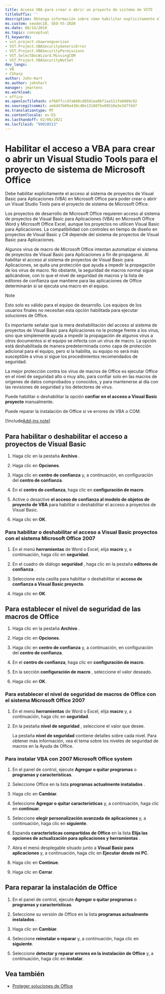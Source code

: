 ```yaml
---
title: Acceso VBA para crear o abrir un proyecto de sistema de VSTO
titleSuffix: ''
description: Obtenga información sobre cómo habilitar explícitamente el acceso al sistema de proyectos de VBA de Office para poder crear o abrir un proyecto de Visual Studio Tools para Office System.
ms.custom: seodec18, SEO-VS-2020
ms.date: 08/14/2019
ms.topic: conceptual
f1_keywords:
- vst.project.vbawrongversion
- VST.Project.VBASecurityGenericError
- VST.Project.VBASecurityPermissions
- VST.SelectDocWizard.MissingCOM
- VST.Project.VBASecurityNotSet
dev_langs:
- VB
- CSharp
author: John-Hart
ms.author: johnhart
manager: jmartens
ms.workload:
- office
ms.openlocfilehash: ef68ffccd7a048cd0591ee0bf1aa511fe0489c92
ms.sourcegitcommit: ae6d47b09a439cd0e13180f5e89510e3e347fd47
ms.translationtype: MT
ms.contentlocale: es-ES
ms.lasthandoff: 02/08/2021
ms.locfileid: "99910513"
---
```

# <a name="enable-access-to-vba-to-create-or-open-a-visual-studio-tools-for-the-microsoft-office-system-project"></a>Habilitar el acceso a VBA para crear o abrir un Visual Studio Tools para el proyecto de sistema de Microsoft Office

Debe habilitar explícitamente el acceso al sistema de proyectos de Visual Basic para Aplicaciones (VBA) en Microsoft Office para poder crear o abrir un Visual Studio Tools para el proyecto de sistema de Microsoft Office.

 Los proyectos de desarrollo de Microsoft Office requieren acceso al sistema de proyectos de Visual Basic para Aplicaciones (VBA) en Microsoft Office Word y Microsoft Office Excel, aunque los proyectos no utilicen Visual Basic para Aplicaciones. La compatibilidad con controles en tiempo de diseño en proyectos de Visual Basic y C# depende del sistema de proyectos de Visual Basic para Aplicaciones.

 Algunos virus de macro de Microsoft Office intentan automatizar el sistema de proyectos de Visual Basic para Aplicaciones a fin de propagarse. Al habilitar el acceso al sistema de proyectos de Visual Basic para Aplicaciones, se quita una protección que ayuda a impedir la propagación de los virus de macro. No obstante, la seguridad de macros normal sigue aplicándose, con lo que el nivel de seguridad de macros y la lista de editores de confianza que mantiene para las aplicaciones de Office determinarán si se ejecuta una macro en el equipo.

> [!NOTE]
> Esto solo es válido para el equipo de desarrollo. Los equipos de los usuarios finales no necesitan esta opción habilitada para ejecutar soluciones de Office.

 Es importante señalar que la mera deshabilitación del acceso al sistema de proyectos de Visual Basic para Aplicaciones no le protege frente a los virus, sino que simplemente ayuda a impedir la propagación de algunos virus a otros documentos si el equipo se infecta con un virus de macro. La opción está deshabilitada de manera predeterminada como capa de protección adicional para el equipo, pero si la habilita, su equipo no será más susceptible a virus si sigue los procedimientos recomendados de seguridad.

 La mejor protección contra los virus de macros de Office es ejecutar Office en el nivel de seguridad alto o muy alto, para confiar solo en las macros de orígenes de datos comprobados y conocidos, y para mantenerse al día con las revisiones de seguridad y los detectores de virus.

 Puede habilitar o deshabilitar la opción **confiar en el acceso a Visual Basic proyecto** manualmente.

 Puede reparar la instalación de Office si ve errores de VBA o COM.

[!include[Add-ins note](includes/addinsnote.md)]

## <a name="to-enable-or-disable-access-to-visual-basic-projects"></a>Para habilitar o deshabilitar el acceso a proyectos de Visual Basic

1. Haga clic en la pestaña **Archivo** .

2. Haga clic en **Opciones**.

3. Haga clic en **centro de confianza** y, a continuación, en configuración del **centro de confianza**.

4. En el **centro de confianza**, haga clic en **configuración de macro**.

5. Active o desactive **el acceso de confianza al modelo de objetos de proyecto de VBA** para habilitar o deshabilitar el acceso a proyectos de Visual Basic.

6. Haga clic en **OK**.

### <a name="to-enable-or-disable-access-to-visual-basic-projects-with-the-2007-microsoft-office-system"></a>Para habilitar o deshabilitar el acceso a Visual Basic proyectos con el sistema Microsoft Office 2007

1. En el menú **herramientas** de Word o Excel, elija **macro** y, a continuación, haga clic en **seguridad**.

2. En el cuadro de diálogo **seguridad** , haga clic en la pestaña **editores de confianza** .

3. Seleccione esta casilla para habilitar o deshabilitar el **acceso de confianza a Visual Basic proyecto**.

4. Haga clic en **OK**.

## <a name="to-set-your-office-macro-security-level"></a>Para establecer el nivel de seguridad de las macros de Office

1. Haga clic en la pestaña **Archivo** .

2. Haga clic en **Opciones**.

3. Haga clic en **centro de confianza** y, a continuación, en configuración del **centro de confianza**.

4. En el **centro de confianza**, haga clic en **configuración de macro**.

5. En la sección **configuración de macro** , seleccione el valor deseado.

6. Haga clic en **OK**.

### <a name="to-set-your-office-macro-security-level-with-the-2007-microsoft-office-system"></a>Para establecer el nivel de seguridad de macros de Office con el sistema Microsoft Office 2007

1. En el menú **herramientas** de Word o Excel, elija **macro** y, a continuación, haga clic en **seguridad**.

2. En la pestaña **nivel de seguridad** , seleccione el valor que desee.

    La pestaña **nivel de seguridad** contiene detalles sobre cada nivel. Para obtener más información, vea el tema sobre los niveles de seguridad de macros en la Ayuda de Office.

### <a name="to-install-vba-with-the-2007-microsoft-office-system"></a>Para instalar VBA con 2007 Microsoft Office system

1. En el panel de control, ejecute **Agregar o quitar programas** o **programas y características**.

2. Seleccione Office en la lista **programas actualmente instalados** .

3. Haga clic en **Cambiar**.

4. Seleccione **Agregar o quitar características** y, a continuación, haga clic en **continuar**.

5. Seleccione **elegir personalización avanzada de aplicaciones** y, a continuación, haga clic en **siguiente**.

6. Expanda **características compartidas de Office** en la lista **Elija las opciones de actualización para aplicaciones y herramientas** .

7. Abra el menú desplegable situado junto a **Visual Basic para aplicaciones** y, a continuación, haga clic en **Ejecutar desde mi PC**.

8. Haga clic en **Continue**.

9. Haga clic en **Cerrar**.

## <a name="to-repair-your-installation-of-office"></a>Para reparar la instalación de Office

1. En el panel de control, ejecute **Agregar o quitar programas** o **programas y características**.

2. Seleccione su versión de Office en la lista **programas actualmente instalados** .

3. Haga clic en **Cambiar**.

4. Seleccione **reinstalar o reparar** y, a continuación, haga clic en **siguiente**.

5. Seleccione **detectar y reparar errores en la instalación de Office** y, a continuación, haga clic en **instalar**.

## <a name="see-also"></a>Vea también
- [Proteger soluciones de Office](../vsto/securing-office-solutions.md)
